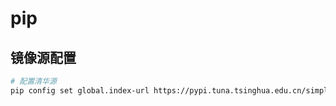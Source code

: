 # pip

## 镜像源配置

```bash
# 配置清华源
pip config set global.index-url https://pypi.tuna.tsinghua.edu.cn/simple

```
